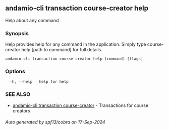 ## andamio-cli transaction course-creator help

Help about any command

### Synopsis

Help provides help for any command in the application.
Simply type course-creator help [path to command] for full details.

```
andamio-cli transaction course-creator help [command] [flags]
```

### Options

```
  -h, --help   help for help
```

### SEE ALSO

* [andamio-cli transaction course-creator](andamio-cli_transaction_course-creator.md)	 - Transactions for course creators

###### Auto generated by spf13/cobra on 17-Sep-2024
